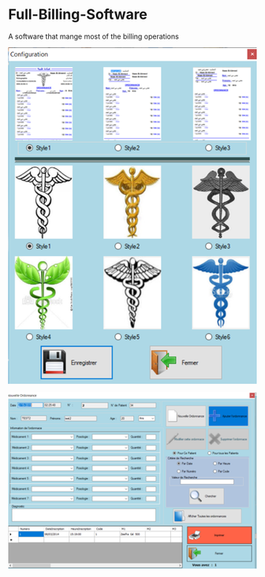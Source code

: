 # Full-Billing-Software
A software that mange most of the billing operations

![alt text](https://github.com/naassiahmed/Full-Medical-Clinic-Management/blob/master/1.png)

![alt text](https://github.com/naassiahmed/Full-Medical-Clinic-Management/blob/master/2.png)
